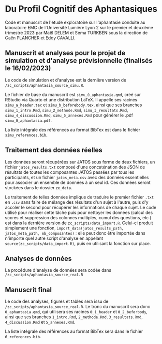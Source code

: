 # Du Profil Cognitif des Aphantasiques

Code et manuscrit de l'étude exploratoire sur l'aphantasie conduite au laboratoire EMC de l'Université Lumière Lyon 2 sur le premier et deuxième trimestre 2023 par Maël DELEM et Sema TURKBEN sous la direction de Gaën PLANCHER et Eddy CAVALLI.

## Manuscrit et analyses pour le projet de simulation et d'analyse prévisionnelle (finalisés le 16/02/2023)

Le code de simulation et d'analyse est la dernière version de `/zc_scripts/aphantasia_source_simu.R`. 

Le fichier de base du manuscrit est `simu_0_aphantasia.qmd`, créé sur RStudio via Quarto et une distribution LaTeX. Il appelle ses racines `simu_a_header.tex` et `simu_b_beforebody.tex`, ainsi que ses branches `simu_1_intro.Rmd`, `simu_2_methode.Rmd`, `simu_3_resultats.Rmd`, `simu_4_discussion.Rmd`, `simu_5_annexes.Rmd` pour générer le .pdf `simu_0_aphantasia.pdf`.

La liste intégrale des références au format BibTex est dans le fichier `simu_references.bib`.

## Traitement des données réelles

Les données seront récupérées sur JATOS sous forme de deux fichiers, un fichier `jatos_results.txt` composé d'une concaténation des JSON de résultats de toutes les composantes JATOS passées par tous les participants, et un fichier `jatos_meta.csv` avec des données essentielles pour associer un ensemble de données à un seul id. Ces données seront stockées dans le dossier `ze_data`.

Le traitement de telles données implique de traduire le premier fichier `.txt` en `.csv` sans faire de mélange des résultats d'un sujet à l'autre, puis d'y accoler le second pour récupérer les informations de chaque sujet. Le code utilisé pour réaliser cette tâche puis pour nettoyer les données (calcul des scores et suppression des colonnes multiples, cumul des questions, etc.) est dans la dernière version de `zc_scripts/data_import.R`. Celui-ci produit simplement une fonction, `import_data(jatos_results_path, jatos_meta_path, nb_composantes)` : elle peut donc être importée dans n'importe quel autre script d'analyse en appelant `source(zc_scripts/data_import.R)`, puis en utilisant la fonction sur place.

## Analyses de données

La procédure d'analyse de données sera codée dans `/zc_scripts/aphantasia_source_real.R`

## Manuscrit final

Le code des analyses, figures et tables sera issu de `/zc_scripts/aphantasia_source_real.R`. Le tronc du manuscrit sera donc `0_aphantasia.qmd`, qui utilisera ses racines `0_1_header` et `0_2_beforbody`, ainsi que ses branches `1_intro.Rmd`, `2_methode.Rmd`, `3_resultats.Rmd`, `4_discussion.Rmd` et `5_annexes.Rmd`.

La liste intégrale des références au format BibTex sera dans le fichier `6_references.bib`.
